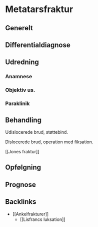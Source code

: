 # Metatarsfraktur
## Generelt


## Differentialdiagnose


## Udredning
### Anamnese

### Objektiv us.

### Paraklinik

## Behandling
Udislocerede brud, støttebind.

Dislocerede brud, operation med fiksation.

[[Jones fraktur]]

## Opfølgning


## Prognose


## Backlinks
* [[Ankelfrakturer]]
	* [[Lisfrancs luksation]]

<!-- #anki/tag/med/Orto #anki/deck/Medicine -->

<!-- {BearID:235FC48D-E878-46F6-80E9-1C23ED71791D-97624-0000BD1B6364FF64} -->
